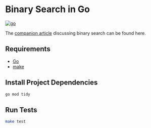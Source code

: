 # Binary Search in Go

[![go](https://github.com/claudemuller/algorithms/actions/workflows/binary-search.go.yml/badge.svg)](https://github.com/claudemuller/algorithms/actions/workflows/binary-search.go.yml)

The [companion article](https://dxt.rs/category/programming/general/binary-search) discussing binary search can be found here.

## Requirements

- [Go](https://go.dev/)
- [make](https://www.gnu.org/software/make/)

## Install Project Dependencies

```bash
go mod tidy
```

## Run Tests

```bash
make test
```
